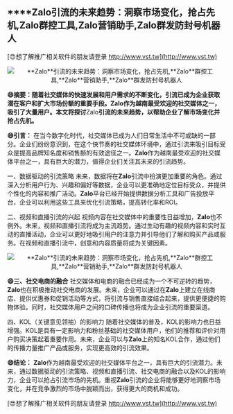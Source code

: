 ## ****Zalo**引流的未来趋势：洞察市场变化，抢占先机,**Zalo**群控工具,**Zalo**营销助手,**Zalo**群发防封号机器人**

[😍想了解推广相关软件的朋友请登录 http://www.vst.tw](http://www.vst.tw)

 <center><img src="https://vst.tw/MP4/tuiguang/png/3.png" alt="**Zalo**引流的未来趋势：洞察市场变化，抢占先机,**Zalo**群控工具,**Zalo**营销助手,**Zalo**群发防封号机器人"></center>

**😄摘要：随着社交媒体的快速发展和用户需求的不断变化，引流已成为企业获取潜在客户和扩大市场份额的重要手段。**Zalo**作为越南最受欢迎的社交媒体之一，吸引了大量用户。本文将探讨**Zalo**引流的未来趋势，以帮助企业了解市场变化并抢占先机。**

**😄引言：**
在当今数字化时代，社交媒体已成为人们日常生活中不可或缺的一部分。企业们纷纷意识到，在这个快节奏的社交媒体环境中，通过引流来吸引目标受众是提高品牌知名度和销售额的有效途径之一。**Zalo**作为越南最受欢迎的社交媒体平台之一，具有巨大的潜力，值得企业们关注其未来的引流趋势。

一、数据驱动的引流策略
未来，数据将在**Zalo**引流中扮演更加重要的角色。通过深入分析用户行为、兴趣和偏好等数据，企业可以更准确地定位目标受众，并提供个性化的内容和推广活动。**Zalo**平台已经开始提供数据分析工具和广告投放平台，企业可以利用这些工具来优化引流策略，提高转化率和ROI。

二、视频和直播引流的兴起
视频内容在社交媒体中的重要性日益增加，**Zalo**也不例外。未来，视频和直播引流将成为主流趋势。通过生动有趣的视频内容和实时互动的直播活动，企业可以更好地吸引用户的注意力并引导他们了解和购买产品或服务。在视频和直播引流中，创意和内容质量将成为关键因素。

 <center><img src="https://vst.tw/MP4/tuiguang/png/5.png" alt="**Zalo**引流的未来趋势：洞察市场变化，抢占先机,**Zalo**群控工具,**Zalo**营销助手,**Zalo**群发防封号机器人"></center>

**😄三、社交电商的融合**
社交媒体和电商的融合已经成为一个不可逆转的趋势，**Zalo**也在积极推动社交电商的发展。未来，企业可以通过在**Zalo**上建立在线商店、提供优惠券和促销活动等方式，将引流与销售直接结合起来，提供更便捷的购物体验。同时，社交媒体用户之间的口碑传播也将成为企业引流的重要渠道。

四、KOL（关键意见领袖）的影响力
随着社交媒体的普及，KOL的影响力也日益增强。KOL是具有一定影响力和粉丝基础的社交媒体用户，他们的推荐和评价对用户购买决策起着重要作用。未来，企业可以与**Zalo**上的知名KOL合作，通过他们的传播力量推广产品或服务，实现更高效的引流效果。

**😄结论：**
**Zalo**作为越南最受欢迎的社交媒体平台之一，具有巨大的引流潜力。未来，通过数据驱动的引流策略、视频和直播引流、社交电商的融合以及KOL的影响力，企业可以抢占引流市场的先机。重视**Zalo**引流的企业将能够更好地洞察市场变化，并在竞争激烈的市场中脱颖而出，获得更大的商机和成功。

[😍想了解推广相关软件的朋友请登录 http://www.vst.tw](http://www.vst.tw)



